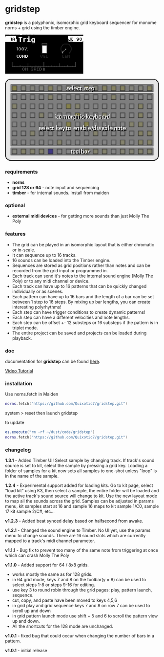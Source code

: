 # gridstep
**gridstep** is a polyphonic, isomorphic grid keyboard sequencer for monome norns + grid using the timber engine. 

![](doc/img/page_trig.png)

![](doc/img/grid_step_edit.png)

### requirements

* **norns**
* **grid 128 or 64** - note input and sequencing
* **timber** - for internal sounds. install from maiden

### optional

* **external midi devices** - for getting more sounds than just Molly The Poly

### features

* The grid can be played in an isomorphic layout that is either chromatic or in-scale. 
* It can sequence up to 16 tracks. 
* 16 sounds can be loaded into the Timber engine. 
* Sequences are stored as grid positions rather than notes and can be recorded from the grid input or programmed in.
* Each track can send it's notes to the internal sound engine (Molly The Poly) or to any midi channel or device. 
* Each track can have up to 16 patterns that can be quickly changed individually or as scenes.
* Each pattern can have up to 16 bars and the length of a bar can be set between 1 step to 16 steps. By mixing up bar lengths, you can create interesting polyrhythms! 
* Each step can have trigger conditions to create dynamic patterns!
* Each step can have a different velocities and note lengths.
* Each step can be offset +- 12 substeps or 16 substeps if the pattern is in triplet mode.
* The entire project can be saved and projects can be loaded during playback.

### doc

documentation for **gridstep** can be found [here](doc/README.md).

[Video Tutorial](https://youtu.be/RaOxDwYcZiQ)

### installation

Use norns.fetch in Maiden

```lua
norns.fetch("https://github.com/Quixotic7/gridstep.git")
```

system > reset then launch gridstep



to update

```lua
os.execute("rm -rf ~/dust/code/gridstep")
norns.fetch("https://github.com/Quixotic7/gridstep.git")
```


### changelog

**1.3.1** - Added Timber UI! Select sample by changing track. If track's sound source is set to kit, select the sample by pressing a grid key. Loading a folder of samples for a kit now sets all samples to one-shot unless "loop" is in the name of the sample. 

**1.2.4** - Experimental support added for loading kits. Go to kit page, select "load kit" using  K3, then select a sample, the entire folder will be loaded and the active track's sound source will change to kit. Use the new layout mode to map all the sounds across the grid. Samples can be adjusted in params menu, kit samples start at 16 and sample 16 maps to kit sample 1/C0, sample 17 kit sample 2/C#, etc...

**v1.2.3** - Added beat synced delay based on halfsecond from awake.

**v1.2.1** - Changed the sound engine to Timber. No UI yet, use the params menu to change sounds. There are 16 sound slots which are currently mapped to a track's midi channel parameter. 

**v1.1.1** - Bug fix to prevent too many of the same note from triggering at once which can crash Molly The Poly

**v1.1.0** - Added support for 64 / 8x8 grids. 

- works mostly the same as for 128 grids. 
- in 64 grid mode, keys 7 and 8 on the toolbar(y = 8) can be used to select steps 1-8 or steps 9-16 for editing. 
- use key 3 to round robin through the grid pages: play, pattern launch, sequence. 
- cut, copy, and paste have been moved to keys 4,5,6
- in grid play and grid sequence keys 7 and 8 on row 7 can be used to scroll up and down
- in grid pattern launch mode use shift + 5 and 6 to scroll the pattern view up and down. 
- All the shortcuts for the 128 mode are unchanged. 

**v1.0.1** - fixed bug that could occur when changing the number of bars in a pattern.

**v1.0.1** - initial release


























